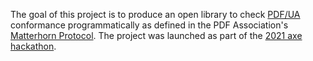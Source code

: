The goal of this project is to produce an open library to check [PDF/UA](https://en.wikipedia.org/wiki/PDF/UA) conformance programmatically as defined in the PDF Association's [Matterhorn Protocol](https://pdfa.org/resource/the-matterhorn-protocol-1-02/). The project was launched as part of the [2021 axe hackathon](https://www.deque.com/axe-con/axe-hackathon/).

